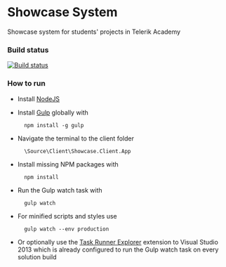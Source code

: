 # Showcase System
Showcase system for students' projects in Telerik Academy

### Build status

[![Build status](https://ci.appveyor.com/api/projects/status/m0g2ef0358847bra?svg=true)](https://ci.appveyor.com/project/NikolayIT/showcasesystem)

### How to run
- Install [NodeJS](http://nodejs.org/)
- Install [Gulp](http://gulpjs.com/) globally with

		npm install -g gulp
		
- Navigate the terminal to the client folder

		\Source\Client\Showcase.Client.App
		
- Install missing NPM packages with 

		npm install
		
- Run the Gulp watch task with

		gulp watch
		
- For minified scripts and styles use

		gulp watch --env production
		
- Or optionally use the [Task Runner Explorer](https://visualstudiogallery.msdn.microsoft.com/8e1b4368-4afb-467a-bc13-9650572db708) extension to Visual Studio 2013 which is already configured to run the Gulp watch task on every solution build
